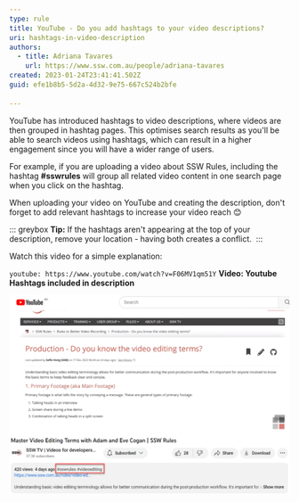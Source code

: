 ```yaml
---
type: rule
title: YouTube - Do you add hashtags to your video descriptions?
uri: hashtags-in-video-description
authors:
  - title: Adriana Tavares
    url: https://www.ssw.com.au/people/adriana-tavares
created: 2023-01-24T23:41:41.502Z
guid: efe1b8b5-5d2a-4d32-9e75-667c524b2bfe

---
```


YouTube has introduced hashtags to video descriptions, where videos are then grouped in hashtag pages. This optimises search results as you'll be able to search videos using hashtags, which can result in a higher engagement since you will have a wider range of users.

For example, if you are uploading a video about SSW Rules, including the hashtag **#sswrules** will group all related video content in one search page when you click on the hashtag.

<!--endintro-->

When uploading your video on YouTube and creating the description, don't forget to add relevant hashtags to increase your video reach 😊

::: greybox
**Tip:** If the hashtags aren't appearing at the top of your description, remove your location - having both creates a conflict. 
:::

Watch this video for a simple explanation: 

`youtube: https://www.youtube.com/watch?v=F06MV1qm51Y`
**Video: Youtube Hashtags included in description** 

![Figure: When hashtags are added to the description, they appear at the top of it](hashtag-on-youtube-video-descriptions.png)
